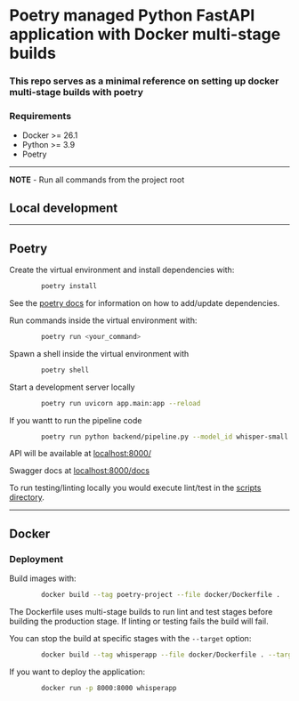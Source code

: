 # Poetry managed Python FastAPI application with Docker multi-stage builds

### This repo serves as a minimal reference on setting up docker multi-stage builds with poetry


### Requirements

- Docker >= 26.1
- Python >= 3.9
- Poetry


---
**NOTE** - Run all commands from the project root


## Local development

---
## Poetry


Create the virtual environment and install dependencies with:
```bash
        poetry install
```
See the [poetry docs](https://python-poetry.org/docs/) for information on how to add/update dependencies.

Run commands inside the virtual environment with:
```bash
        poetry run <your_command>
```
Spawn a shell inside the virtual environment with
```bash
        poetry shell
```
Start a development server locally
```bash
        poetry run uvicorn app.main:app --reload    
```
If you wantt to run the pipeline code
```bash
        poetry run python backend/pipeline.py --model_id whisper-small --user_id 2
```


API will be available at [localhost:8000/](http://localhost:8000/)

Swagger docs at [localhost:8000/docs](http://localhost:8000/docs)

To run testing/linting locally you would execute lint/test in the [scripts directory](/scripts).



---

## Docker

### Deployment

Build images with:
```bash
        docker build --tag poetry-project --file docker/Dockerfile . 
```
The Dockerfile uses multi-stage builds to run lint and test stages before building the production stage.  If linting or testing fails the build will fail.

You can stop the build at specific stages with the `--target` option:
```bash
        docker build --tag whisperapp --file docker/Dockerfile . --target development
```


If you want to deploy the application:
```bash
        docker run -p 8000:8000 whisperapp
```

